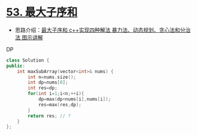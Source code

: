 # [53. 最大子序和](https://leetcode-cn.com/problems/maximum-subarray/submissions/)

+ 思路介绍：[最大子序和 c++实现四种解法 暴力法、动态规划、贪心法和分治法 图示讲解](https://leetcode-cn.com/problems/maximum-subarray/solution/zui-da-zi-xu-he-cshi-xian-si-chong-jie-fa-bao-li-f/)

DP

```cpp
class Solution {
public:
    int maxSubArray(vector<int>& nums) {
        int n=nums.size();
        int dp=nums[0];
        int res=dp;
        for(int i=1;i<n;++i){
            dp=max(dp+nums[i],nums[i]);
            res=max(res,dp);
        }
        return res; // ?
    }
};
```
